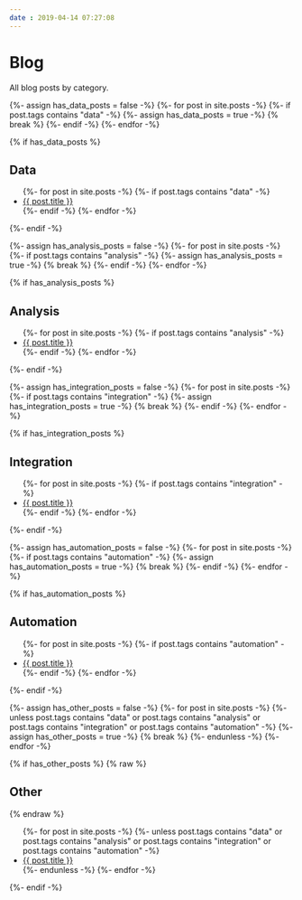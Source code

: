 ```yaml
---
date : 2019-04-14 07:27:08
---
```

# Blog

All blog posts by category.

<!--- Data --->
{%- assign has_data_posts = false -%}
{%- for post in site.posts -%}
    {%- if post.tags contains "data" -%}
        {%- assign has_data_posts = true -%}
        {% break %}
    {%- endif -%}
{%- endfor -%}

{% if has_data_posts %}
<h2>Data</h2>
<a name="data"></a>
<ul class="posts">
{%- for post in site.posts -%}
{%- if post.tags contains "data" -%}
<li><a href="{{ post.id }}">{{ post.title }}</a></li>
{%- endif -%}
{%- endfor -%}
</ul>
{%- endif -%}

<!--- Analysis --->
{%- assign has_analysis_posts = false -%}
{%- for post in site.posts -%}
    {%- if post.tags contains "analysis" -%}
        {%- assign has_analysis_posts = true -%}
        {% break %}
    {%- endif -%}
{%- endfor -%}

{% if has_analysis_posts %}
<h2>Analysis</h2>
<a name="analysis"></a>
<ul class="posts">
{%- for post in site.posts -%}
{%- if post.tags contains "analysis" -%}
<li><a href="{{ post.id }}">{{ post.title }}</a></li>
{%- endif -%}
{%- endfor -%}
</ul>
{%- endif -%}

<!--- Integration --->
{%- assign has_integration_posts = false -%}
{%- for post in site.posts -%}
    {%- if post.tags contains "integration" -%}
        {%- assign has_integration_posts = true -%}
        {% break %}
    {%- endif -%}
{%- endfor -%}

{% if has_integration_posts %}
<h2>Integration</h2>
<a name="integration"></a>
<ul class="posts">
{%- for post in site.posts -%}
{%- if post.tags contains "integration" -%}
<li><a href="{{ post.id }}">{{ post.title }}</a></li>
{%- endif -%}
{%- endfor -%}
</ul>
{%- endif -%}

<!--- Automation --->
{%- assign has_automation_posts = false -%}
{%- for post in site.posts -%}
    {%- if post.tags contains "automation" -%}
        {%- assign has_automation_posts = true -%}
        {% break %}
    {%- endif -%}
{%- endfor -%}

{% if has_automation_posts %}
<h2>Automation</h2>
<a name="automation"></a>
<ul class="posts">
{%- for post in site.posts -%}
{%- if post.tags contains "automation" -%}
<li><a href="{{ post.id }}">{{ post.title }}</a></li>
{%- endif -%}
{%- endfor -%}
</ul>
{%- endif -%}

<!--- Other --->
{%- assign has_other_posts = false -%}
{%- for post in site.posts -%}
    {%- unless post.tags contains "data" or post.tags contains "analysis" or post.tags contains "integration" or post.tags contains "automation" -%}
        {%- assign has_other_posts = true -%}
        {% break %}
    {%- endunless -%}
{%- endfor -%}

{% if has_other_posts %}
{% raw %}<h2>Other</h2>{% endraw %}
<ul class="posts">
{%- for post in site.posts -%}
{%- unless post.tags contains "data" or post.tags contains "analysis" or post.tags contains "integration" or post.tags contains "automation" -%}
<li><a href="{{ post.id }}">{{ post.title }}</a></li>
{%- endunless -%}
{%- endfor -%}
</ul>
{%- endif -%}
